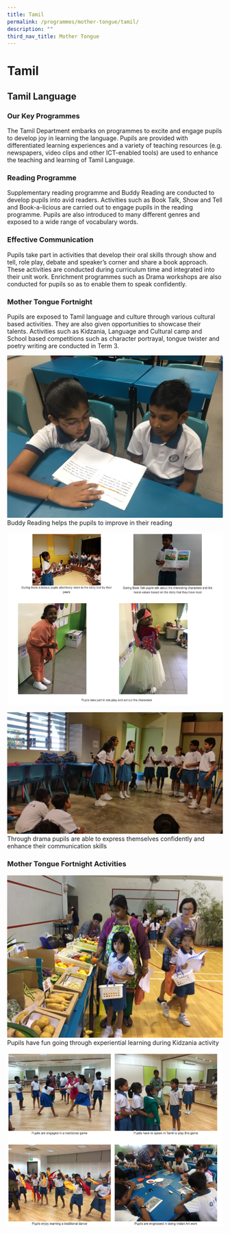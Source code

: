 ```yaml
---
title: Tamil
permalink: /programmes/mother-tongue/tamil/
description: ""
third_nav_title: Mother Tongue
---
```

Tamil
=====

  

Tamil Language
--------------

  

### Our Key Programmes

  

The Tamil Department embarks on programmes to excite and engage pupils to develop joy in learning the language. Pupils are provided with differentiated learning experiences and a variety of teaching resources (e.g. newspapers, video clips and other ICT-enabled tools) are used to enhance the teaching and learning of Tamil Language.

  

### Reading Programme

  

Supplementary reading programme and Buddy Reading are conducted to develop pupils into avid readers. Activities such as Book Talk, Show and Tell and Book-a-licious are carried out to engage pupils in the reading programme. Pupils are also introduced to many different genres and exposed to a wide range of vocabulary words.

  

### Effective Communication

  

Pupils take part in activities that develop their oral skills through show and tell, role play, debate and speaker’s corner and share a book approach. These activities are conducted during curriculum time and integrated into their unit work. Enrichment programmes such as Drama workshops are also conducted for pupils so as to enable them to speak confidently.

  

### Mother Tongue Fortnight

  

Pupils are exposed to Tamil language and culture through various cultural based activities. They are also given opportunities to showcase their talents. Activities such as Kidzania, Language and Cultural camp and School based competitions such as character portrayal, tongue twister and poetry writing are conducted in Term 3.

![](/images/Buddy%20Reading%20Pic%201.jpeg)Buddy Reading helps the pupils to improve in their reading

![](/images/Screenshot%2016.png)

![](/images/Drama%20pic%206.jpg)Through drama pupils are able to express themselves confidently and enhance their communication skills

### **Mother Tongue Fortnight Activities**

![](/images/Kidzania%20pic%207.jpeg)Pupils have fun going through experiential learning during Kidzania activity

![](/images/Screenshot%2017.png)